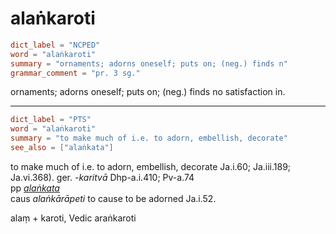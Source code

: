 # alaṅkaroti

``` toml
dict_label = "NCPED"
word = "alaṅkaroti"
summary = "ornaments; adorns oneself; puts on; (neg.) finds n"
grammar_comment = "pr. 3 sg."
```

ornaments; adorns oneself; puts on; (neg.) finds no satisfaction in.

--------------------

``` toml
dict_label = "PTS"
word = "alaṅkaroti"
summary = "to make much of i.e. to adorn, embellish, decorate"
see_also = ["alaṅkata"]
```

to make much of i.e. to adorn, embellish, decorate Ja.i.60; Ja.iii.189; Ja.vi.368). ger. *\-karitvā* Dhp\-a.i.410; Pv\-a.74  
pp *[alaṅkata](alaṅkata.md)*  
caus *alaṅkārāpeti* to cause to be adorned Ja.i.52.

alaṃ \+ karoti, Vedic araṅkaroti

